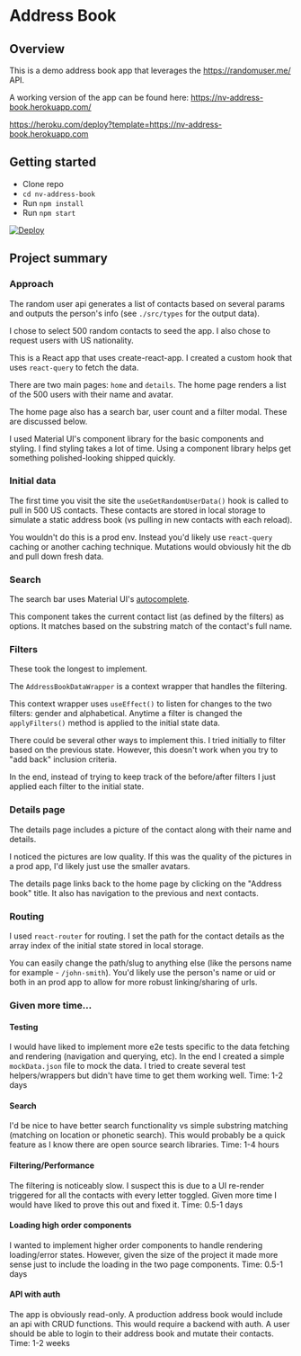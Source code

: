 # Address Book

## Overview

This is a demo address book app that leverages the https://randomuser.me/ API.

A working version of the app can be found here: https://nv-address-book.herokuapp.com/

https://heroku.com/deploy?template=https://nv-address-book.herokuapp.com

## Getting started

- Clone repo
- `cd nv-address-book`
- Run `npm install`
- Run `npm start`

[![Deploy](https://www.herokucdn.com/deploy/button.svg)](https://heroku.com/deploy)

## Project summary

### Approach

The random user api generates a list of contacts based on several params and outputs the person's info (see `./src/types` for the output data).

I chose to select 500 random contacts to seed the app. I also chose to request users with US nationality.

This is a React app that uses create-react-app. I created a custom hook that uses `react-query` to fetch the data.

There are two main pages: `home` and `details`. The home page renders a list of the 500 users with their name and avatar.

The home page also has a search bar, user count and a filter modal. These are discussed below.

I used Material UI's component library for the basic components and styling. I find styling takes a lot of time. Using a component library helps get something polished-looking shipped quickly.

### Initial data

The first time you visit the site the `useGetRandomUserData()` hook is called to pull in 500 US contacts. These contacts are stored in local storage to simulate a static address book (vs pulling in new contacts with each reload).

You wouldn't do this is a prod env. Instead you'd likely use `react-query` caching or another caching technique. Mutations would obviously hit the db and pull down fresh data.

### Search

The search bar uses Material UI's [autocomplete](https://mui.com/components/autocomplete/).

This component takes the current contact list (as defined by the filters) as options. It matches based on the substring match of the contact's full name.

### Filters

These took the longest to implement.

The `AddressBookDataWrapper` is a context wrapper that handles the filtering.

This context wrapper uses `useEffect()` to listen for changes to the two filters: gender and alphabetical. Anytime a filter is changed the `applyFilters()` method is applied to the initial state data.

There could be several other ways to implement this. I tried initially to filter based on the previous state. However, this doesn't work when you try to "add back" inclusion criteria.

In the end, instead of trying to keep track of the before/after filters I just applied each filter to the initial state.

### Details page

The details page includes a picture of the contact along with their name and details.

I noticed the pictures are low quality. If this was the quality of the pictures in a prod app, I'd likely just use the smaller avatars.

The details page links back to the home page by clicking on the "Address book" title. It also has navigation to the previous and next contacts.

### Routing

I used `react-router` for routing. I set the path for the contact details as the array index of the initial state stored in local storage.

You can easily change the path/slug to anything else (like the persons name for example - `/john-smith`). You'd likely use the person's name or uid or both in an prod app to allow for more robust linking/sharing of urls.

### Given more time...

#### Testing

I would have liked to implement more e2e tests specific to the data fetching and rendering (navigation and querying, etc). In the end I created a simple `mockData.json` file to mock the data. I tried to create several test helpers/wrappers but didn't have time to get them working well.
Time: 1-2 days

#### Search

I'd be nice to have better search functionality vs simple substring matching (matching on location or phonetic search). This would probably be a quick feature as I know there are open source search libraries.
Time: 1-4 hours

#### Filtering/Performance

The filtering is noticeably slow. I suspect this is due to a UI re-render triggered for all the contacts with every letter toggled. Given more time I would have liked to prove this out and fixed it.
Time: 0.5-1 days

#### Loading high order components

I wanted to implement higher order components to handle rendering loading/error states. However, given the size of the project it made more sense just to include the loading in the two page components.
Time: 0.5-1 days

#### API with auth

The app is obviously read-only. A production address book would include an api with CRUD functions. This would require a backend with auth. A user should be able to login to their address book and mutate their contacts.
Time: 1-2 weeks
